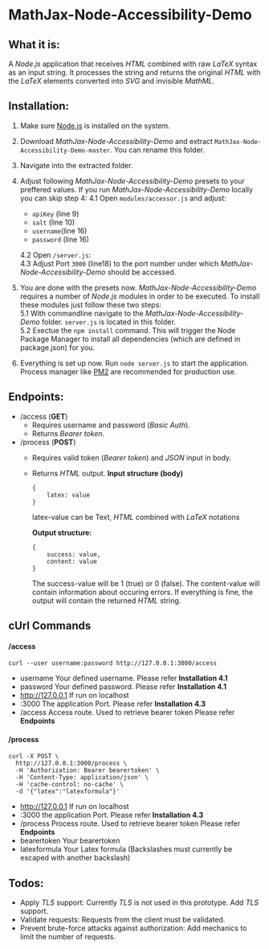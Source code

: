 # MathJax-Node-Accessibility-Demo
## What it is:
A *Node.js* application that receives *HTML* combined with raw *LaTeX* syntax as an input string.
It processes the string and returns the original *HTML* with the *LaTeX* elements converted into *SVG* and invisible *MathML*.

## Installation:
1. Make sure [Node.js](https://nodejs.org/en/) is installed on the system.
2. Download *MathJax-Node-Accessibility-Demo* and extract `MathJax-Node-Accessibility-Demo-master`. You can rename this folder.
3. Navigate into the extracted folder.
4. Adjust following *MathJax-Node-Accessibility-Demo* presets to your preffered values. If you run *MathJax-Node-Accessibility-Demo* locally you can skip step 4: 
   4.1 Open `modules/accessor.js` and adjust:
   - `apiKey` (line 9)
   - `salt` (line 10)
   - `username`(line 16)
   - `password` (line 16)
 
   4.2 Open `/server.js`:   
   4.3 Adjust Port `3000` (line18) to the port number under which *MathJax-Node-Accessibility-Demo* should be accessed.

5. You are done with the presets now. *MathJax-Node-Accessibility-Demo* requires a number of *Node.js* modules in order to be executed. To install these modules just follow these two steps:     
   5.1 With commandline navigate to the *MathJax-Node-Accessibility-Demo* folder. `server.js` is located in this folder.   
   5.2 Exectue the `npm install` command. This will trigger the Node Package Manager to install all dependencies (which are defined in package.json) for you.   

6. Everything is set up now. Run `node server.js` to start the application.
 Process manager like [PM2](https://www.npmjs.com/package/pm2) are recommended for production use.

## Endpoints:
- /access (**GET**)
   - Requires username and password (*Basic Auth*).
   - Returns *Bearer token*.
- /process (**POST**)
   - Requires valid token (*Bearer token*) and *JSON* input in body.
   - Returns *HTML* output.
   **Input structure (body)**
      ```
      {
          latex: value
      }
      ```
      latex-value can be Text, *HTML* combined with *LaTeX* notations

      **Output structure:**
      ```
      {
          success: value,
          content: value
      }
      ```
      The success-value will be 1 (true) or 0 (false).
      The content-value will contain information about occuring errors. 
      If everything is fine, the output will contain the returned *HTML* string.


## cUrl Commands

#### /access
```
curl --user username:password http://127.0.0.1:3000/access
```

- username
  Your defined username. Please refer **Installation 4.1**
- password
  Your defined password. Please refer **Installation 4.1**
- http://127.0.0.1
  If run on localhost
- :3000
  The application Port. Please refer **Installation 4.3**
- /access
  Access route. Used to retrieve bearer token Please refer **Endpoints**

#### /process
```
curl -X POST \
  http://127.0.0.1:3000/process \
  -H 'Authorization: Bearer bearertoken' \
  -H 'Content-Type: application/json' \
  -H 'cache-control: no-cache' \
  -d '{"latex":"latexformula"}'
```


- http://127.0.0.1 
 If run on localhost
- :3000
  the application Port. Please refer **Installation 4.3**
- /process
  Process route. Used to retrieve bearer token Please refer **Endpoints**
- bearertoken
  Your bearertoken
- latexformula
  Your Latex formula (Backslashes must currently be escaped with another backslash)

## Todos:
- Apply *TLS* support:
Currently *TLS* is not used in this prototype. Add *TLS* support.
- Validate requests:
Requests from the client must be validated.
- Prevent brute-force attacks against authorization:
Add mechanics to limit the number of requests.
